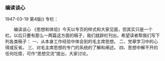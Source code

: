 ### 编读谈心

1947-03-19
第4版()
专栏：

　　编读谈心
    《思想和体验》今天以专页的样式和大家见面，但其实只是一个栏。以后只要有那么一两篇这方面的稿子，我们就辟栏刊出，希望读者帮我们写下列各类稿子：
    一、从本身工作经验中体会到的毛主席思想。
    二、党章学习中的心得或反省。
    三、对毛主席思想的专门的系统的了解和阐述。
    四、思想中解不开的任何圪瘩，可作“思想交流”提出，大家讨论。
